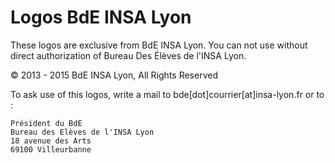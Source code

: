 # Logos BdE INSA Lyon

These logos are exclusive from BdE INSA Lyon. You can not use without direct authorization of Bureau Des Élèves de l'INSA Lyon.

© 2013 - 2015 BdE INSA Lyon, All Rights Reserved

To ask use of this logos, write a mail to bde[dot]courrier[at]insa-lyon.fr or to :

```
Président du BdE
Bureau des Elèves de l'INSA Lyon
18 avenue des Arts
69100 Villeurbanne
```
